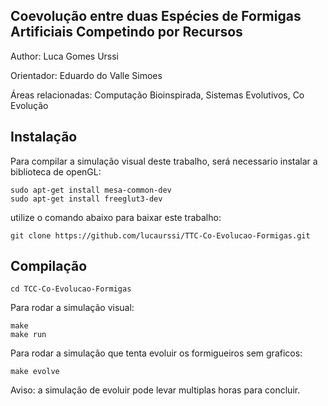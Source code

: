 ## Coevolução entre duas Espécies de Formigas Artificiais Competindo por Recursos

Author:
	Luca Gomes Urssi

Orientador:
	Eduardo do Valle Simoes


Áreas relacionadas:
	Computação Bioinspirada, Sistemas Evolutivos, Co Evolução

## Instalação

Para compilar a simulação visual deste trabalho, será necessario instalar a biblioteca de openGL:

```
sudo apt-get install mesa-common-dev
sudo apt-get install freeglut3-dev
```
utilize o comando abaixo para baixar este trabalho:
``` 
git clone https://github.com/lucaurssi/TTC-Co-Evolucao-Formigas.git
```

## Compilação

```
cd TCC-Co-Evolucao-Formigas
```
Para rodar a simulação visual:
```
make
make run
```

Para rodar a simulação que tenta evoluir os formigueiros sem graficos:
```
make evolve
```
Aviso: a simulação de evoluir pode levar multiplas horas para concluir.

